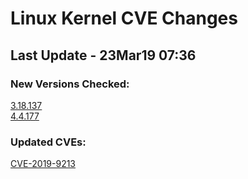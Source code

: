 
# **Linux Kernel CVE Changes**

## Last Update - 23Mar19 07:36

### **New Versions Checked:**

[3.18.137](streams/3.18)  
[4.4.177](streams/4.4)  


### **Updated CVEs:**

[CVE-2019-9213](cves/CVE-2019-9213)  
